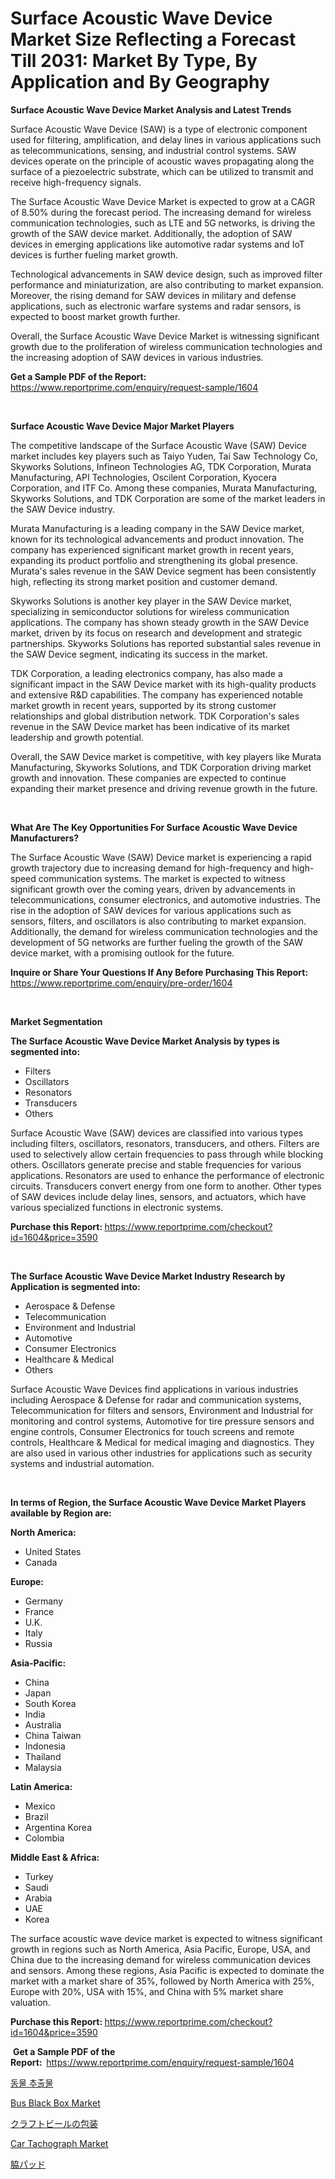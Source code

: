 <p><h1>Surface Acoustic Wave Device Market Size Reflecting a Forecast Till 2031: Market By Type, By Application and By Geography</h1></p><p><strong>Surface Acoustic Wave Device Market Analysis and Latest Trends</strong></p>
<p><p>Surface Acoustic Wave Device (SAW) is a type of electronic component used for filtering, amplification, and delay lines in various applications such as telecommunications, sensing, and industrial control systems. SAW devices operate on the principle of acoustic waves propagating along the surface of a piezoelectric substrate, which can be utilized to transmit and receive high-frequency signals.</p><p>The Surface Acoustic Wave Device Market is expected to grow at a CAGR of 8.50% during the forecast period. The increasing demand for wireless communication technologies, such as LTE and 5G networks, is driving the growth of the SAW device market. Additionally, the adoption of SAW devices in emerging applications like automotive radar systems and IoT devices is further fueling market growth.</p><p>Technological advancements in SAW device design, such as improved filter performance and miniaturization, are also contributing to market expansion. Moreover, the rising demand for SAW devices in military and defense applications, such as electronic warfare systems and radar sensors, is expected to boost market growth further.</p><p>Overall, the Surface Acoustic Wave Device Market is witnessing significant growth due to the proliferation of wireless communication technologies and the increasing adoption of SAW devices in various industries.</p></p>
<p><strong>Get a Sample PDF of the Report:&nbsp;</strong> <a href="https://www.reportprime.com/enquiry/request-sample/1604">https://www.reportprime.com/enquiry/request-sample/1604</a></p>
<p>&nbsp;</p>
<p><strong>Surface Acoustic Wave Device Major Market Players</strong></p>
<p><p>The competitive landscape of the Surface Acoustic Wave (SAW) Device market includes key players such as Taiyo Yuden, Tai Saw Technology Co, Skyworks Solutions, Infineon Technologies AG, TDK Corporation, Murata Manufacturing, API Technologies, Oscilent Corporation, Kyocera Corporation, and ITF Co. Among these companies, Murata Manufacturing, Skyworks Solutions, and TDK Corporation are some of the market leaders in the SAW Device industry.</p><p>Murata Manufacturing is a leading company in the SAW Device market, known for its technological advancements and product innovation. The company has experienced significant market growth in recent years, expanding its product portfolio and strengthening its global presence. Murata's sales revenue in the SAW Device segment has been consistently high, reflecting its strong market position and customer demand.</p><p>Skyworks Solutions is another key player in the SAW Device market, specializing in semiconductor solutions for wireless communication applications. The company has shown steady growth in the SAW Device market, driven by its focus on research and development and strategic partnerships. Skyworks Solutions has reported substantial sales revenue in the SAW Device segment, indicating its success in the market.</p><p>TDK Corporation, a leading electronics company, has also made a significant impact in the SAW Device market with its high-quality products and extensive R&D capabilities. The company has experienced notable market growth in recent years, supported by its strong customer relationships and global distribution network. TDK Corporation's sales revenue in the SAW Device market has been indicative of its market leadership and growth potential.</p><p>Overall, the SAW Device market is competitive, with key players like Murata Manufacturing, Skyworks Solutions, and TDK Corporation driving market growth and innovation. These companies are expected to continue expanding their market presence and driving revenue growth in the future.</p></p>
<p>&nbsp;</p>
<p><strong>What Are The Key Opportunities For Surface Acoustic Wave Device Manufacturers?</strong></p>
<p><p>The Surface Acoustic Wave (SAW) Device market is experiencing a rapid growth trajectory due to increasing demand for high-frequency and high-speed communication systems. The market is expected to witness significant growth over the coming years, driven by advancements in telecommunications, consumer electronics, and automotive industries. The rise in the adoption of SAW devices for various applications such as sensors, filters, and oscillators is also contributing to market expansion. Additionally, the demand for wireless communication technologies and the development of 5G networks are further fueling the growth of the SAW device market, with a promising outlook for the future.</p></p>
<p><strong>Inquire or Share Your Questions If Any Before Purchasing This Report:</strong> <a href="https://www.reportprime.com/enquiry/pre-order/1604">https://www.reportprime.com/enquiry/pre-order/1604</a></p>
<p>&nbsp;</p>
<p><strong>Market Segmentation</strong></p>
<p><strong>The Surface Acoustic Wave Device Market Analysis by types is segmented into:</strong></p>
<p><ul><li>Filters</li><li>Oscillators</li><li>Resonators</li><li>Transducers</li><li>Others</li></ul></p>
<p><p>Surface Acoustic Wave (SAW) devices are classified into various types including filters, oscillators, resonators, transducers, and others. Filters are used to selectively allow certain frequencies to pass through while blocking others. Oscillators generate precise and stable frequencies for various applications. Resonators are used to enhance the performance of electronic circuits. Transducers convert energy from one form to another. Other types of SAW devices include delay lines, sensors, and actuators, which have various specialized functions in electronic systems.</p></p>
<p><strong>Purchase this Report:&nbsp;</strong><a href="https://www.reportprime.com/checkout?id=1604&price=3590">https://www.reportprime.com/checkout?id=1604&price=3590</a></p>
<p>&nbsp;</p>
<p><strong>The Surface Acoustic Wave Device Market Industry Research by Application is segmented into:</strong></p>
<p><ul><li>Aerospace & Defense</li><li>Telecommunication</li><li>Environment and Industrial</li><li>Automotive</li><li>Consumer Electronics</li><li>Healthcare & Medical</li><li>Others</li></ul></p>
<p><p>Surface Acoustic Wave Devices find applications in various industries including Aerospace & Defense for radar and communication systems, Telecommunication for filters and sensors, Environment and Industrial for monitoring and control systems, Automotive for tire pressure sensors and engine controls, Consumer Electronics for touch screens and remote controls, Healthcare & Medical for medical imaging and diagnostics. They are also used in various other industries for applications such as security systems and industrial automation.</p></p>
<p>&nbsp;</p>
<p><strong>In terms of Region, the Surface Acoustic Wave Device Market Players available by Region are:</strong></p>
<p>
    <p> <strong> North America: </strong>
        <ul>
            <li>United States</li>
            <li>Canada</li>
        </ul>
        </p> 
    <p> <strong> Europe: </strong>
        <ul>
            <li>Germany</li>
            <li>France</li>
            <li>U.K.</li>
            <li>Italy</li>
            <li>Russia</li>
        </ul>
        </p> 
    <p> <strong> Asia-Pacific: </strong>
        <ul>
            <li>China</li>
            <li>Japan</li>
            <li>South Korea</li>
            <li>India</li>
            <li>Australia</li>
            <li>China Taiwan</li>
            <li>Indonesia</li>
            <li>Thailand</li>
            <li>Malaysia</li>
        </ul>
        </p> 
    <p> <strong> Latin America: </strong>
        <ul>
            <li>Mexico</li>
            <li>Brazil</li>
            <li>Argentina Korea</li>
            <li>Colombia</li>
        </ul>
        </p> 
    <p> <strong> Middle East & Africa: </strong>
        <ul>
            <li>Turkey</li>
            <li>Saudi</li>
            <li>Arabia</li>
            <li>UAE</li>
            <li>Korea</li>
        </ul>
    </p>
    </p>
<p><p>The surface acoustic wave device market is expected to witness significant growth in regions such as North America, Asia Pacific, Europe, USA, and China due to the increasing demand for wireless communication devices and sensors. Among these regions, Asia Pacific is expected to dominate the market with a market share of 35%, followed by North America with 25%, Europe with 20%, USA with 15%, and China with 5% market share valuation.</p></p>
<p><strong>Purchase this Report: </strong><a href="https://www.reportprime.com/checkout?id=1604&price=3590">https://www.reportprime.com/checkout?id=1604&price=3590</a></p>
<p>&nbsp;<strong>Get a Sample PDF of the Report:&nbsp;&nbsp;</strong><a href="https://www.reportprime.com/enquiry/request-sample/1604">https://www.reportprime.com/enquiry/request-sample/1604</a></p>
<p><strong></strong></p>
<p><p><a href="https://github.com/vskv4779xr1/Market-Research-Report-List-1/blob/main/28659359184.md">동물 추출물</a></p><p><a href="https://issuu.com/reportprime-2/docs/bus-black-box-market-size-2030.pptx">Bus Black Box Market</a></p><p><a href="https://github.com/mcbeesbxa270/Market-Research-Report-List-1/blob/main/70092659828.md">クラフトビールの包装</a></p><p><a href="https://issuu.com/reportprime-2/docs/car-tachograph-market-size-2030.pptx">Car Tachograph Market</a></p><p><a href="https://github.com/EmoryYundt1935/Market-Research-Report-List-1/blob/main/52461339829.md">脇パッド</a></p></p>